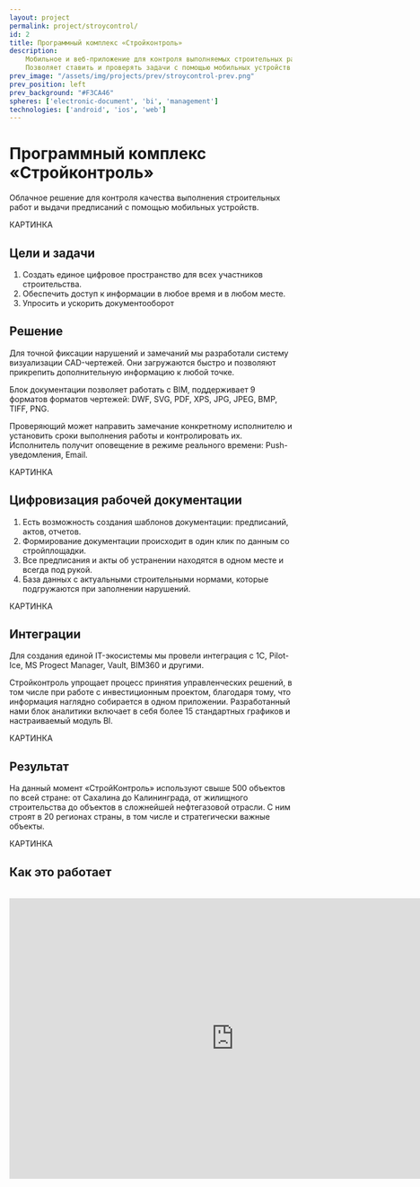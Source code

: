```yaml
---
layout: project
permalink: project/stroycontrol/
id: 2
title: Программный комплекс «Стройконтроль»
description:
    Мобильное и веб-приложение для контроля выполняемых строительных работ.
    Позволяет ставить и проверять задачи с помощью мобильных устройств в реальном времени.
prev_image: "/assets/img/projects/prev/stroycontrol-prev.png"
prev_position: left
prev_background: "#F3CA46"
spheres: ['electronic-document', 'bi', 'management']
technologies: ['android', 'ios', 'web']
---
```


# Программный комплекс «Стройконтроль»

Облачное решение для контроля качества выполнения строительных работ и выдачи предписаний с помощью мобильных устройств.

КАРТИНКА

## Цели и задачи

1. Создать единое цифровое пространство для всех участников строительства.
2. Обеспечить доступ к информации в любое время и в любом месте.
3. Упросить и ускорить документооборот

## Решение

Для точной фиксации нарушений и замечаний мы разработали систему визуализации CAD-чертежей. Они загружаются быстро и позволяют прикрепить дополнительную информацию к любой точке.

Блок документации позволяет работать с BIM, поддерживает 9 форматов форматов чертежей: DWF, SVG, PDF, XPS, JPG, JPEG, BMP, TIFF, PNG.

Проверяющий может направить замечание конкретному исполнителю и установить сроки выполнения работы и контролировать их. Исполнитель получит оповещение в режиме реального времени: Push-уведомления, Email.

КАРТИНКА

## Цифровизация рабочей документации

1. Есть возможность создания шаблонов документации: предписаний, актов, отчетов.
2. Формирование документации происходит в один клик по данным со стройплощадки.
3. Все предписания и акты об устранении находятся в одном месте и всегда под рукой.
4. База данных с актуальными строительными нормами, которые подгружаются при заполнении нарушений.

КАРТИНКА

## Интеграции

Для создания единой IT-экосистемы мы провели интеграция с 1C, Pilot-Ice, MS Progect Manager, Vault, BIM360 и другими.  

Стройконтроль упрощает процесс принятия управленческих решений, в том числе при работе с инвестиционным проектом, благодаря тому, что информация наглядно собирается в одном приложении. Разработанный нами блок аналитики включает в себя более 15 стандартных графиков и настраиваемый модуль BI.

КАРТИНКА

## Результат

На данный момент «СтройКонтроль» используют свыше 500 объектов по всей стране: от Сахалина до Калининграда, от жилищного строительства до объектов в сложнейшей нефтегазовой отрасли. С ним строят в 20 регионах страны, в том числе и стратегически важные объекты.

КАРТИНКА

## Как это работает
<br>
<iframe width="800" height="500" src="https://www.youtube.com/embed/r-Ek0NsqEno" title="YouTube video player" frameborder="0" allow="accelerometer; autoplay; clipboard-write; encrypted-media; gyroscope; picture-in-picture" allowfullscreen></iframe>
